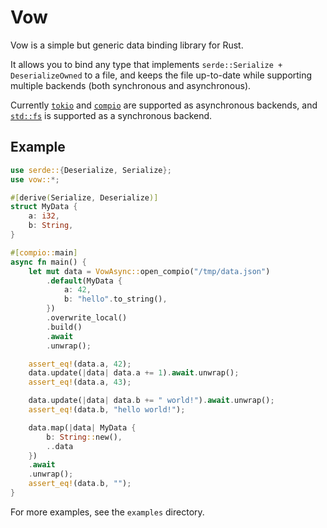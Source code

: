 # Vow

Vow is a simple but generic data binding library for Rust.

It allows you to bind any type that implements `serde::Serialize + DeserializeOwned` to a file, and keeps the file up-to-date while supporting multiple backends (both synchronous and asynchronous).

Currently [`tokio`](https://tokio.rs) and [`compio`](https://github.com/compio-rs/compio) are supported as asynchronous backends, and [`std::fs`](https://doc.rust-lang.org/std/fs/index.html) is supported as a synchronous backend.

## Example

```rust
use serde::{Deserialize, Serialize};
use vow::*;

#[derive(Serialize, Deserialize)]
struct MyData {
    a: i32,
    b: String,
}

#[compio::main]
async fn main() {
    let mut data = VowAsync::open_compio("/tmp/data.json")
        .default(MyData {
            a: 42,
            b: "hello".to_string(),
        })
        .overwrite_local()
        .build()
        .await
        .unwrap();

    assert_eq!(data.a, 42);
    data.update(|data| data.a += 1).await.unwrap();
    assert_eq!(data.a, 43);

    data.update(|data| data.b += " world!").await.unwrap();
    assert_eq!(data.b, "hello world!");

    data.map(|data| MyData {
        b: String::new(),
        ..data
    })
    .await
    .unwrap();
    assert_eq!(data.b, "");
}
```

For more examples, see the `examples` directory.
